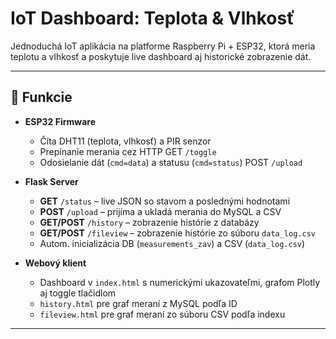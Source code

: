 # IoT Dashboard: Teplota & Vlhkosť

Jednoduchá IoT aplikácia na platforme Raspberry Pi + ESP32, ktorá meria teplotu a vlhkosť a poskytuje live dashboard aj historické zobrazenie dát.

---

## 🚀 Funkcie

- **ESP32 Firmware**  
  - Číta DHT11 (teplota, vlhkosť) a PIR senzor  
  - Prepínanie merania cez HTTP GET `/toggle`  
  - Odosielanie dát (`cmd=data`) a statusu (`cmd=status`) POST `/upload`  

- **Flask Server**  
  - **GET** `/status` – live JSON so stavom a poslednými hodnotami  
  - **POST** `/upload` – prijíma a ukladá merania do MySQL a CSV  
  - **GET/POST** `/history` – zobrazenie histórie z databázy  
  - **GET/POST** `/fileview` – zobrazenie histórie zo súboru `data_log.csv`  
  - Autom. inicializácia DB (`measurements_zav`) a CSV (`data_log.csv`)  

- **Webový klient**  
  - Dashboard v `index.html` s numerickými ukazovateľmi, grafom Plotly aj toggle tlačidlom  
  - `history.html` pre graf meraní z MySQL podľa ID  
  - `fileview.html` pre graf meraní zo súboru CSV podľa indexu  

---
